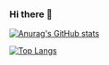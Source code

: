 ### Hi there 👋

[![Anurag's GitHub stats](https://github-readme-stats.vercel.app/api?username=nixbytes)](https://github.com/nixbytes)

[![Top Langs](https://github-readme-stats.vercel.app/api/top-langs/?username=nixbytes&langs_count=8&hide=javascript,vimscripts,html)](https://github.com/nixbytes)
<!--
**nixbytes/nixbytes** is a ✨ _special_ ✨ repository because its `README.md` (this file) appears on your GitHub profile.

Here are some ideas to get you started:

- 🔭 I’m currently working on ...
- 🌱 I’m currently learning ...
- 👯 I’m looking to collaborate on ...
- 🤔 I’m looking for help with ...
- 💬 Ask me about ...
- 📫 How to reach me: ...
- 😄 Pronouns: ...
- ⚡ Fun fact: ...
-->

